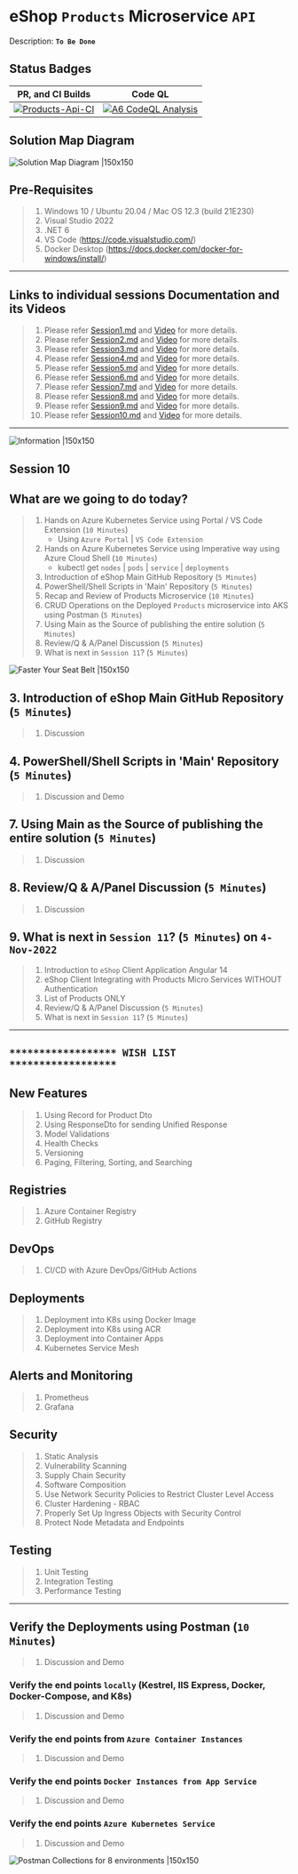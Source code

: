 # eShop `Products` Microservice `API`

Description: **`To Be Done`**

## Status Badges

| PR, and CI Builds                                                                                                                                                                                                                  | Code QL                                                                                                                                                                                                                   |
| ---------------------------------------------------------------------------------------------------------------------------------------------------------------------------------------------------------------------------------- | ------------------------------------------------------------------------------------------------------------------------------------------------------------------------------------------------------------------------- |
| [![Products-Api-CI](https://github.com/vishipayyallore/eshop-services-products/actions/workflows/A5-Main-Products-Api.yml/badge.svg)](https://github.com/vishipayyallore/eshop-services-products/actions/workflows/A5-Main-Products-Api.yml) | [![A6 CodeQL Analysis](https://github.com/vishipayyallore/eshop-services-products/actions/workflows/A6-CodeQL-Analysis.yml/badge.svg)](https://github.com/vishipayyallore/eshop-services-products/actions/workflows/A6-CodeQL-Analysis.yml) |

## Solution Map Diagram

![Solution Map Diagram |150x150](./Documentation/Images/eshop-services-products.PNG)

## Pre-Requisites

> 1. Windows 10 / Ubuntu 20.04 / Mac OS 12.3 (build 21E230)
> 1. Visual Studio 2022
> 1. .NET 6
> 1. VS Code (<https://code.visualstudio.com/>)
> 1. Docker Desktop (<https://docs.docker.com/docker-for-windows/install/>)

---

## Links to individual sessions Documentation and its Videos

> 1. Please refer [Session1.md](./Documentation/Sessions/Session1.md) and [Video](https://www.youtube.com/watch?v=wQ0Xf4pKZaQ) for more details.
> 1. Please refer [Session2.md](./Documentation/Sessions/Session2.md) and [Video](https://www.youtube.com/watch?v=R8QIrph-rCI) for more details.
> 1. Please refer [Session3.md](./Documentation/Sessions/Session3.md) and [Video](https://www.youtube.com/watch?v=xst1bjb54JM) for more details.
> 1. Please refer [Session4.md](./Documentation/Sessions/Session4.md) and [Video](https://www.youtube.com/watch?v=G6dPdySKzbs) for more details.
> 1. Please refer [Session5.md](./Documentation/Sessions/Session5.md) and [Video](https://www.youtube.com/watch?v=LPI0VVM24KI) for more details.
> 1. Please refer [Session6.md](./Documentation/Sessions/Session6.md) and [Video](https://www.youtube.com/watch?v=FmMIF6_bGuw) for more details.
> 1. Please refer [Session7.md](./Documentation/Sessions/Session7.md) and [Video](https://www.youtube.com/watch?v=7abmbzh0ckA) for more details.
> 1. Please refer [Session8.md](./Documentation/Sessions/Session8.md) and [Video](https://www.youtube.com/watch?v=z5hxCeCowFM) for more details.
> 1. Please refer [Session9.md](./Documentation/Sessions/Session9.md) and [Video](https://www.youtube.com/watch?v=-aEf272gZBM) for more details.
> 1. Please refer [Session10.md](./Documentation/Sessions/Session10.md) and [Video](https://www.youtube.com/watch?v=9Z4tT84VAr4) for more details.

---

![Information |150x150](./Documentation/Images/Information.PNG)

## Session 10

## What are we going to do today?

> 1. Hands on Azure Kubernetes Service using Portal / VS Code Extension  (`10 Minutes`)
>     - Using `Azure Portal` | `VS Code Extension`
> 1. Hands on Azure Kubernetes Service using Imperative way using Azure Cloud Shell (`10 Minutes`)
>     - kubectl get `nodes` | `pods` | `service` | `deployments`
> 1. Introduction of eShop Main GitHub Repository (`5 Minutes`)
> 1. PowerShell/Shell Scripts in 'Main' Repository (`5 Minutes`)
> 1. Recap and Review of Products Microservice (`10 Minutes`)
> 1. CRUD Operations on the Deployed `Products` microservice into AKS using Postman (`5 Minutes`)
> 1. Using Main as the Source of publishing the entire solution (`5 Minutes`)
> 1. Review/Q & A/Panel Discussion (`5 Minutes`)
> 1. What is next in `Session 11`? (`5 Minutes`)

![Faster Your Seat Belt |150x150](./Documentation/Images/SeatBelt.PNG)

## 3. Introduction of eShop Main GitHub Repository (`5 Minutes`)

> 1. Discussion

## 4. PowerShell/Shell Scripts in 'Main' Repository (`5 Minutes`)

> 1. Discussion and Demo

## 7. Using Main as the Source of publishing the entire solution (`5 Minutes`)

> 1. Discussion

## 8. Review/Q & A/Panel Discussion (`5 Minutes`)

> 1. Discussion

## 9. What is next in `Session 11`? (`5 Minutes`) on `4-Nov-2022`

> 1. Introduction to `eShop` Client Application Angular 14
> 1. eShop Client Integrating with Products Micro Services WITHOUT Authentication
> 1. List of Products ONLY
> 1. Review/Q & A/Panel Discussion (`5 Minutes`)
> 1. What is next in `Session 11`? (`5 Minutes`)

---

## `****************** WISH LIST ******************`

## New Features

> 1. Using Record for Product Dto
> 1. Using ResponseDto for sending Unified Response
> 1. Model Validations
> 1. Health Checks
> 1. Versioning
> 1. Paging, Filtering, Sorting, and Searching

## Registries

> 1. Azure Container Registry
> 1. GitHub Registry

## DevOps

> 1. CI/CD with Azure DevOps/GitHub Actions

## Deployments

> 1. Deployment into K8s using Docker Image
> 1. Deployment into K8s using ACR
> 1. Deployment into Container Apps
> 1. Kubernetes Service Mesh

## Alerts and Monitoring

> 1. Prometheus
> 1. Grafana

## Security

> 1. Static Analysis
> 1. Vulnerability Scanning
> 1. Supply Chain Security
> 1. Software Composition
> 1. Use Network Security Policies to Restrict Cluster Level Access
> 1. Cluster Hardening - RBAC
> 1. Properly Set Up Ingress Objects with Security Control
> 1. Protect Node Metadata and Endpoints

## Testing

> 1. Unit Testing
> 1. Integration Testing
> 1. Performance Testing

---

## Verify the Deployments using Postman (`10 Minutes`)

> 1. Discussion and Demo

### Verify the end points `locally` (Kestrel, IIS Express, Docker, Docker-Compose, and K8s)

> 1. Discussion and Demo

### Verify the end points from `Azure Container Instances`

> 1. Discussion and Demo

### Verify the end points `Docker Instances from App Service`

> 1. Discussion and Demo

### Verify the end points `Azure Kubernetes Service`

> 1. Discussion and Demo

![Postman Collections for 8 environments |150x150](./Documentation/Images/S5/Postman_Collections.PNG)
